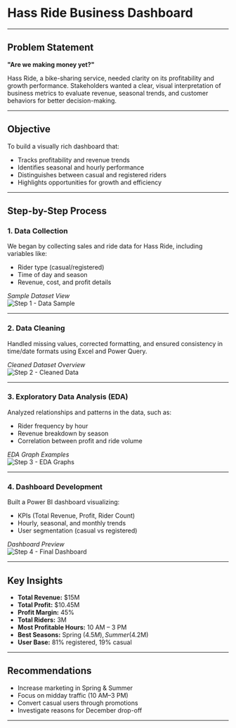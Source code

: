 # Hass Ride Business Dashboard

---

## Problem Statement

**"Are we making money yet?"**

Hass Ride, a bike-sharing service, needed clarity on its profitability and growth performance. Stakeholders wanted a clear, visual interpretation of business metrics to evaluate revenue, seasonal trends, and customer behaviors for better decision-making.

---

## Objective

To build a visually rich dashboard that:

- Tracks profitability and revenue trends
- Identifies seasonal and hourly performance
- Distinguishes between casual and registered riders
- Highlights opportunities for growth and efficiency

---

## Step-by-Step Process

###  1. Data Collection

We began by collecting sales and ride data for Hass Ride, including variables like:

- Rider type (casual/registered)
- Time of day and season
- Revenue, cost, and profit details

_Sample Dataset View_  
![Step 1 - Data Sample](images/step1_data_sample.png)

---

### 2. Data Cleaning

Handled missing values, corrected formatting, and ensured consistency in time/date formats using Excel and Power Query.

_Cleaned Dataset Overview_  
![Step 2 - Cleaned Data](images/step2_cleaned_data.png)

---

###  3. Exploratory Data Analysis (EDA)

Analyzed relationships and patterns in the data, such as:

- Rider frequency by hour
- Revenue breakdown by season
- Correlation between profit and ride volume

 _EDA Graph Examples_  
![Step 3 - EDA Graphs](images/step3_eda_graphs.png)

---

### 4. Dashboard Development

Built a Power BI dashboard visualizing:

- KPIs (Total Revenue, Profit, Rider Count)
- Hourly, seasonal, and monthly trends
- User segmentation (casual vs registered)

 _Dashboard Preview_  
![Step 4 - Final Dashboard](images/dashboard_screenshot.png)

---

## Key Insights

-  **Total Revenue:** $15M  
-  **Total Profit:** $10.45M  
-  **Profit Margin:** 45%  
-  **Total Riders:** 3M  
-  **Most Profitable Hours:** 10 AM – 3 PM  
-  **Best Seasons:** Spring ($4.5M), Summer ($4.2M)  
-  **User Base:** 81% registered, 19% casual  

---

## Recommendations

- Increase marketing in Spring & Summer
- Focus on midday traffic (10 AM–3 PM)
- Convert casual users through promotions
- Investigate reasons for December drop-off

---



